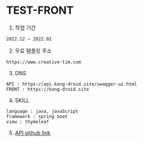 TEST-FRONT
==========

1. 작업 기간
``````````````````
2022.12 ~ 2022.02
``````````````````
2. 무료 탬플릿 주소
````````````````````````````````````````````
https://www.creative-tim.com
````````````````````````````````````````````
3. DNS
```````````````````````````````````````````````````
API : https://api.kong-droid.site/swagger-ui.html
FRONT : https://kong-droid.site
````````````````````````````````````````````````````
4. SKILL
````````````````````````````````````````````````````
language : java, javaScript
framework : spring boot
view : thymeleaf
````````````````````````````````````````````````````
5. [API github link](https://github.com/kong-droid/rest-api, "API")
